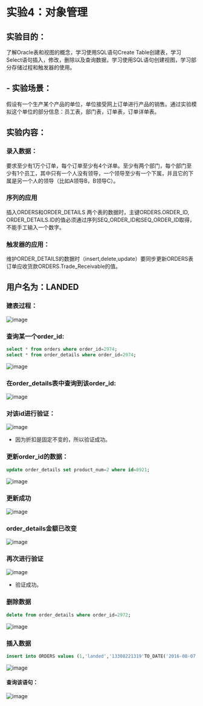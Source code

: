 # 实验4：对象管理

## 实验目的：
了解Oracle表和视图的概念，学习使用SQL语句Create Table创建表，学习Select语句插入，修改，删除以及查询数据，学习使用SQL语句创建视图，学习部分存储过程和触发器的使用。
## - 实验场景：
假设有一个生产某个产品的单位，单位接受网上订单进行产品的销售。通过实验模拟这个单位的部分信息：员工表，部门表，订单表，订单详单表。

## 实验内容：
### 录入数据：
要求至少有1万个订单，每个订单至少有4个详单。至少有两个部门，每个部门至少有1个员工，其中只有一个人没有领导，一个领导至少有一个下属，并且它的下属是另一个人的领导（比如A领导B，B领导C）。

###  序列的应用
插入ORDERS和ORDER_DETAILS 两个表的数据时，主键ORDERS.ORDER_ID, ORDER_DETAILS.ID的值必须通过序列SEQ_ORDER_ID和SEQ_ORDER_ID取得，不能手工输入一个数字。

###  触发器的应用：
维护ORDER_DETAILS的数据时（insert,delete,update）要同步更新ORDERS表订单应收货款ORDERS.Trade_Receivable的值。

## 用户名为：LANDED
### 建表过程：
![image](https://github.com/Landy7/Oracle/blob/master/test4/shiyan41.png)
### 查询某一个order_id:
```sql
select * from orders where order_id=2974;
select * from order_details where order_id=2974;
```
![image](https://github.com/Landy7/Oracle/blob/master/test4/shiyan42.png)
### 在order_details表中查询到该order_id:
![image](https://github.com/Landy7/Oracle/blob/master/test4/shiyan44.png)
### 对该id进行验证：
![image](https://github.com/Landy7/Oracle/blob/master/test4/shiyan43.png)
- 因为折扣是固定不变的，所以验证成功。

### 更新order_id的数据：
```sql
update order_details set product_num=2 where id=8921;
```
![image](https://github.com/Landy7/Oracle/blob/master/test4/shiyan45.png)
### 更新成功
![image](https://github.com/Landy7/Oracle/blob/master/test4/shiyan445.png)
### order_details金额已改变
![image](https://github.com/Landy7/Oracle/blob/master/test4/shiyan47.png)
### 再次进行验证
![image](https://github.com/Landy7/Oracle/blob/master/test4/shiyan46.png)
- 验证成功。

### 删除数据
```sql
delete from order_details where order_id=2972;
```
![image](https://github.com/Landy7/Oracle/blob/master/test4/shiyan48.png)
### 插入数据
```sql
insert into ORDERS values (1,'landed','13308221319'TO_DATE('2016-08-07 12:24:18','SYYYY-MM-DD HH24:MI:SS') ,1,22,23)
```
![image](https://github.com/Landy7/Oracle/blob/master/test4/shiyan49.png)
#### 查询该语句：

![image](https://github.com/Landy7/Oracle/blob/master/test4/shiyan442.png)








